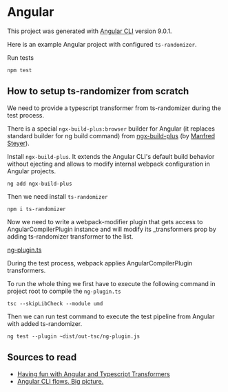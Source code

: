 # Angular

This project was generated with [Angular CLI](https://github.com/angular/angular-cli) version 9.0.1.

Here is an example Angular project with configured `ts-randomizer`.

Run tests
```
npm test
```

## How to setup ts-randomizer from scratch

We need to provide a typescript transformer from ts-randomizer during the test process.

There is a special `ngx-build-plus:browser` builder for Angular (it replaces standard builder for ng build command) from [ngx-build-plus](https://github.com/manfredsteyer/ngx-build-plus) (by [Manfred Steyer](https://medium.com/@ManfredSteyer)).

Install `ngx-build-plus`. It extends the Angular CLI's default build behavior without ejecting and allows to modify internal webpack configuration in Angular projects.

```
ng add ngx-build-plus
```

Then we need install `ts-randomizer`

```
npm i ts-randomizer
```

Now we need to write a webpack-modifier plugin that gets access to AngularCompilerPlugin instance and will modify its _transformers prop by adding ts-randomizer transformer to the list.

[ng-plugin.ts](https://github.com/vposd/ts-randomizer/blob/master/examples/angular/ng-plugin.ts)

During the test process, webpack applies AngularCompilerPlugin transformers.

To run the whole thing we first have to execute the following command in project root to compile the `ng-plugin.ts`

```
tsc --skipLibCheck --module umd
``` 

Then we can run test command to execute the test pipeline from Angular with added ts-randomizer.

```
ng test --plugin ~dist/out-tsc/ng-plugin.js
```

## Sources to read
 - [Having fun with Angular and Typescript Transformers](https://medium.com/angular-in-depth/having-fun-with-angular-and-typescript-transformers-2c2296845c56)
 - [Angular CLI flows. Big picture.](https://medium.com/angular-in-depth/angular-cli-flows-big-picture-9ed1a0d1930)
